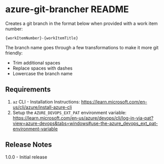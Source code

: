 # azure-git-brancher README

Creates a git branch in the format below when provided with a work item number:

`{workItemNumber}-{workItemTitle}`

The branch name goes through a few transformations to make it more git friendly:

- Trim additional spaces
- Replace spaces with dashes
- Lowercase the branch name

## Requirements

1. `az` CLI - Installation Instructions: https://learn.microsoft.com/en-us/cli/azure/install-azure-cli
2. Setup the `AZURE_DEVOPS_EXT_PAT` environment variable: https://learn.microsoft.com/en-us/azure/devops/cli/log-in-via-pat?view=azure-devops&tabs=windows#use-the-azure_devops_ext_pat-environment-variable

## Release Notes

1.0.0 - Initial release
